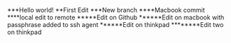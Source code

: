 ***Hello world!
**First Edit
***New branch
****Macbook commit
****local edit to remote
*****Edit on Github
******Edit on macbook with passphrase added to ssh agent
******Edit on thinkpad
********Edit two on thinkpad
